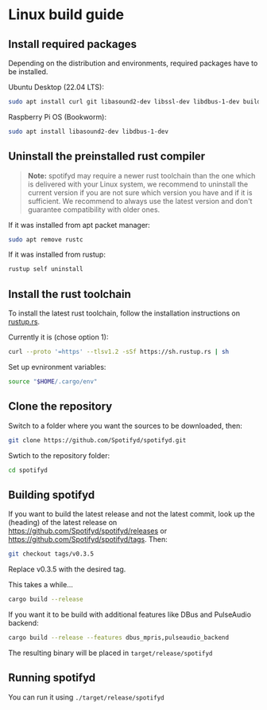 # Linux build guide

## Install required packages

Depending on the distribution and environments, required packages have to be installed.

Ubuntu Desktop (22.04 LTS):

```bash
sudo apt install curl git libasound2-dev libssl-dev libdbus-1-dev build-essential pkg-config
```

Raspberry Pi OS (Bookworm):

```bash
sudo apt install libasound2-dev libdbus-1-dev
```

## Uninstall the preinstalled rust compiler

> **Note:** spotifyd may require a newer rust toolchain than the one which is delivered with your Linux system, 
> we recommend to uninstall the current version if you are not sure which version you have and if it is sufficient.
> We recommend to always use the latest version and don't guarantee compatibility with older ones.

If it was installed from apt packet manager:

```bash
sudo apt remove rustc
```

If it was installed from rustup:

```bash
rustup self uninstall
```

## Install the rust toolchain

To install the latest rust toolchain, follow the installation instructions on [rustup.rs][rustup].

Currently it is (chose option 1):

```bash
curl --proto '=https' --tlsv1.2 -sSf https://sh.rustup.rs | sh
```

Set up evnironment variables:

```bash
source "$HOME/.cargo/env"
```

## Clone the repository

Switch to a folder where you want the sources to be downloaded, then:

```bash
git clone https://github.com/Spotifyd/spotifyd.git
```

Swtich to the repository folder:

```bash
cd spotifyd
```

## Building spotifyd

If you want to build the latest release and not the latest commit, look up the (heading) of the latest release on https://github.com/Spotifyd/spotifyd/releases
or https://github.com/Spotifyd/spotifyd/tags. Then:

```bash
git checkout tags/v0.3.5
```

Replace v0.3.5 with the desired tag.

This takes a while...

```bash
cargo build --release
```

If you want it to be build with additional features like DBus and PulseAudio backend:

```bash
cargo build --release --features dbus_mpris,pulseaudio_backend
```

The resulting binary will be placed in `target/release/spotifyd`

## Running spotifyd

You can run it using `./target/release/spotifyd`

[rustup]: https://rustup.rs/
